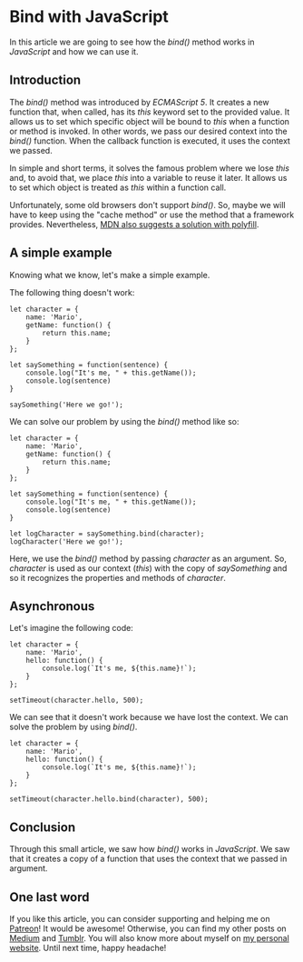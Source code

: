 # Bind with JavaScript #

In this article we are going to see how the _bind()_ method works in _JavaScript_ and how we can use it.

## Introduction ##

The _bind()_ method was introduced by _ECMAScript 5_. It creates a new function that, when called, has its _this_ keyword set to the provided value. It allows us to set which specific object will be bound to _this_ when a function or method is invoked. In other words, we pass our desired context into the _bind()_ function. When the callback function is executed, it uses the context we passed.

In simple and short terms, it solves the famous problem where we lose _this_ and, to avoid that, we place _this_ into a variable to reuse it later. It allows us to set which object is treated as _this_ within a function call.

Unfortunately, some old browsers don't support _bind()_. So, maybe we will have to keep using the "cache method" or use the method that a framework provides. Nevertheless, [MDN also suggests a solution with polyfill](https://developer.mozilla.org/en-US/docs/Web/JavaScript/Reference/Global_Objects/Function/bind).

## A simple example ##

Knowing what we know, let's make a simple example.

The following thing doesn't work:

	let character = {
		name: 'Mario',
		getName: function() {
			return this.name;
		}
	};

	let saySomething = function(sentence) {
		console.log("It's me, " + this.getName());
		console.log(sentence)
	}

	saySomething('Here we go!');

We can solve our problem by using the _bind()_ method like so:

	let character = {
		name: 'Mario',
		getName: function() {
			return this.name;
		}
	};

	let saySomething = function(sentence) {
		console.log("It's me, " + this.getName());
		console.log(sentence)
	}

	let logCharacter = saySomething.bind(character);
	logCharacter('Here we go!');

Here, we use the _bind()_ method by passing _character_ as an argument. So, _character_ is used as our context (_this_) with the copy of _saySomething_ and so it recognizes the properties and methods of _character_.

## Asynchronous ##

Let's imagine the following code:

	let character = {
		name: 'Mario',
		hello: function() {
			console.log(`It's me, ${this.name}!`);
		}
	};

	setTimeout(character.hello, 500);

We can see that it doesn't work because we have lost the context. We can solve the problem by using _bind()_.

	let character = {
		name: 'Mario',
		hello: function() {
			console.log(`It's me, ${this.name}!`);
		}
	};

	setTimeout(character.hello.bind(character), 500);

## Conclusion ##

Through this small article, we saw how _bind()_ works in _JavaScript_. We saw that it creates a copy of a function that uses the context that we passed in argument.

## One last word ##

If you like this article, you can consider supporting and helping me on [Patreon](https://www.patreon.com/mlbors)! It would be awesome! Otherwise, you can find my other posts on [Medium](https://medium.com/@mlbors) and [Tumblr](https://mlbors.tumblr.com/). You will also know more about myself on [my personal website](https://www.mlbors.com). Until next time, happy headache!
